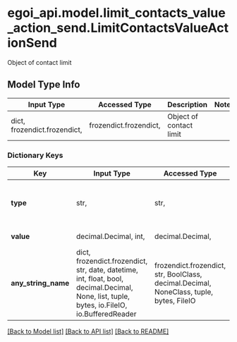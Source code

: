 # egoi_api.model.limit_contacts_value_action_send.LimitContactsValueActionSend

Object of contact limit

## Model Type Info
Input Type | Accessed Type | Description | Notes
------------ | ------------- | ------------- | -------------
dict, frozendict.frozendict,  | frozendict.frozendict,  | Object of contact limit | 

### Dictionary Keys
Key | Input Type | Accessed Type | Description | Notes
------------ | ------------- | ------------- | ------------- | -------------
**type** | str,  | str,  | Type of limit | [optional] must be one of ["value", ] 
**value** | decimal.Decimal, int,  | decimal.Decimal,  | Absolute value | [optional] 
**any_string_name** | dict, frozendict.frozendict, str, date, datetime, int, float, bool, decimal.Decimal, None, list, tuple, bytes, io.FileIO, io.BufferedReader | frozendict.frozendict, str, BoolClass, decimal.Decimal, NoneClass, tuple, bytes, FileIO | any string name can be used but the value must be the correct type | [optional]

[[Back to Model list]](../../README.md#documentation-for-models) [[Back to API list]](../../README.md#documentation-for-api-endpoints) [[Back to README]](../../README.md)

